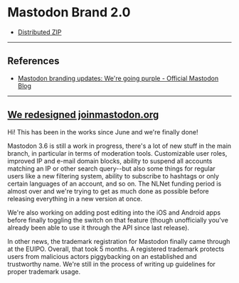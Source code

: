 # Mastodon Brand 2.0

- [Distributed ZIP](https://www.icloud.com/iclouddrive/02ePkSnqOWp21WBazADhPo5jQ#MastodonBrand2)



---

## References

- [Mastodon branding updates: We're going purple - Official Mastodon Blog](https://blog.joinmastodon.org/2022/06/mastodon-branding-updates/)



---

## [We redesigned joinmastodon.org](https://www.patreon.com/posts/we-redesigned-72268277rr)

Hi! This has been in the works since June and we're finally done!

Mastodon 3.6 is still a work in progress, there's a lot of new stuff in the main branch, in particular in terms of moderation tools. Customizable user roles, improved IP and e-mail domain blocks, ability to suspend all accounts matching an IP or other search query--but also some things for regular users like a new filtering system, ability to subscribe to hashtags or only certain languages of an account, and so on. The NLNet funding period is almost over and we're trying to get as much done as possible before releasing everything in a new version at once.

We're also working on adding post editing into the iOS and Android apps before finally toggling the switch on that feature (though unofficially you've already been able to use it through the API since last release).

In other news, the trademark registration for Mastodon finally came through at the EUIPO. Overall, that took 5 months. A registered trademark protects users from malicious actors piggybacking on an established and trustworthy name. We're still in the process of writing up guidelines for proper trademark usage.